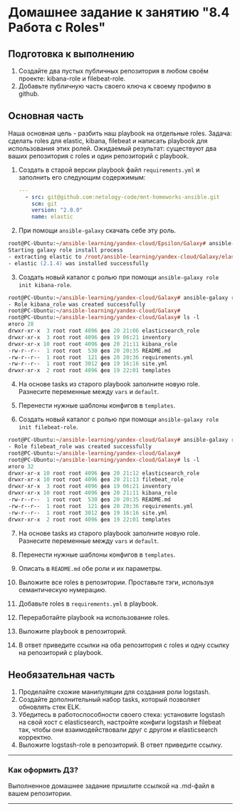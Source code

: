 # Домашнее задание к занятию "8.4 Работа с Roles"

## Подготовка к выполнению
1. Создайте два пустых публичных репозитория в любом своём проекте: kibana-role и filebeat-role.
2. Добавьте публичную часть своего ключа к своему профилю в github.

## Основная часть

Наша основная цель - разбить наш playbook на отдельные roles. Задача: сделать roles для elastic, kibana, filebeat и написать playbook для использования этих ролей. Ожидаемый результат: существуют два ваших репозитория с roles и один репозиторий с playbook.

1. Создать в старой версии playbook файл `requirements.yml` и заполнить его следующим содержимым:
   ```yaml
   ---
     - src: git@github.com:netology-code/mnt-homeworks-ansible.git
       scm: git
       version: "2.0.0"
       name: elastic 
   ```
2. При помощи `ansible-galaxy` скачать себе эту роль.
```ps
root@PC-Ubuntu:~/ansible-learning/yandex-cloud/Epsilon/Galaxy# ansible-galaxy install -r requirements.yml -p elasticsearch_role
Starting galaxy role install process
- extracting elastic to /root/ansible-learning/yandex-cloud/Galaxy/elasticsearch_role/elastic
- elastic (2.1.4) was installed successfully

```

3. Создать новый каталог с ролью при помощи `ansible-galaxy role init kibana-role`.
```ps
root@PC-Ubuntu:~/ansible-learning/yandex-cloud/Galaxy# ansible-galaxy role init kibana_role
- Role kibana_role was created successfully
root@PC-Ubuntu:~/ansible-learning/yandex-cloud/Galaxy# 
root@PC-Ubuntu:~/ansible-learning/yandex-cloud/Galaxy# ls -l
итого 28
drwxr-xr-x  3 root root 4096 фев 20 21:06 elasticsearch_role
drwxr-xr-x  3 root root 4096 фев 19 06:21 inventory
drwxr-xr-x 10 root root 4096 фев 20 21:11 kibana_role
-rw-r--r--  1 root root  530 фев 20 20:35 README.md
-rw-r--r--  1 root root  121 фев 20 20:36 requirements.yml
-rw-r--r--  1 root root 3012 фев 19 16:16 site.yml
drwxr-xr-x  2 root root 4096 фев 19 22:01 templates


```

4. На основе tasks из старого playbook заполните новую role. Разнесите переменные между `vars` и `default`. 


5. Перенести нужные шаблоны конфигов в `templates`.


6. Создать новый каталог с ролью при помощи `ansible-galaxy role init filebeat-role`.
```ps
root@PC-Ubuntu:~/ansible-learning/yandex-cloud/Galaxy# ansible-galaxy role init filebeat_role
- Role filebeat_role was created successfully
root@PC-Ubuntu:~/ansible-learning/yandex-cloud/Galaxy# 
root@PC-Ubuntu:~/ansible-learning/yandex-cloud/Galaxy# ls -l
итого 32
drwxr-xr-x 10 root root 4096 фев 20 21:12 elasticsearch_role
drwxr-xr-x 10 root root 4096 фев 20 21:13 filebeat_role
drwxr-xr-x  3 root root 4096 фев 19 06:21 inventory
drwxr-xr-x 10 root root 4096 фев 20 21:11 kibana_role
-rw-r--r--  1 root root  530 фев 20 20:35 README.md
-rw-r--r--  1 root root  121 фев 20 20:36 requirements.yml
-rw-r--r--  1 root root 3012 фев 19 16:16 site.yml
drwxr-xr-x  2 root root 4096 фев 19 22:01 templates

```

7. На основе tasks из старого playbook заполните новую role. Разнесите переменные между `vars` и `default`. 



8. Перенести нужные шаблоны конфигов в `templates`.
9. Описать в `README.md` обе роли и их параметры.
10. Выложите все roles в репозитории. Проставьте тэги, используя семантическую нумерацию.
11. Добавьте roles в `requirements.yml` в playbook.
12. Переработайте playbook на использование roles.
13. Выложите playbook в репозиторий.
14. В ответ приведите ссылки на оба репозитория с roles и одну ссылку на репозиторий с playbook.

## Необязательная часть

1. Проделайте схожие манипуляции для создания роли logstash.
2. Создайте дополнительный набор tasks, который позволяет обновлять стек ELK.
3. Убедитесь в работоспособности своего стека: установите logstash на свой хост с elasticsearch, настройте конфиги logstash и filebeat так, чтобы они взаимодействовали друг с другом и elasticsearch корректно.
4. Выложите logstash-role в репозиторий. В ответ приведите ссылку.

---

### Как оформить ДЗ?

Выполненное домашнее задание пришлите ссылкой на .md-файл в вашем репозитории.

---
